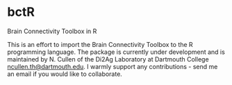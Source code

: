 # bctR
Brain Connectivity Toolbox in R

This is an effort to import the Brain Connectivity Toolbox to the R programming language. The package is currently under development and is maintained by N. Cullen of the Di2Ag Laboratory at Dartmouth College <ncullen.th@dartmouth.edu>. I warmly support any contributions - send me an email if you would like to collaborate. 
